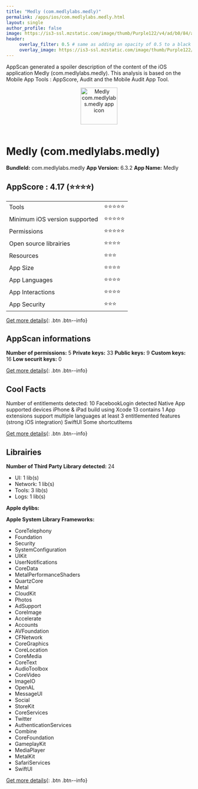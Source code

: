 ```yaml
---
title: "Medly (com.medlylabs.medly)"
permalink: /apps/ios/com.medlylabs.medly.html
layout: single
author_profile: false
image: https://is3-ssl.mzstatic.com/image/thumb/Purple122/v4/ad/b0/84/adb08412-e32d-a77d-df28-9ff9474873ab/AppIcon-0-0-1x_U007emarketing-0-7-0-P3-GLES2_U002c0-85-220.png/512x512bb.jpg
header: 
     overlay_filter: 0.5 # same as adding an opacity of 0.5 to a black background
     overlay_image: https://is3-ssl.mzstatic.com/image/thumb/Purple122/v4/ad/b0/84/adb08412-e32d-a77d-df28-9ff9474873ab/AppIcon-0-0-1x_U007emarketing-0-7-0-P3-GLES2_U002c0-85-220.png/512x512bb.jpg
---
```

AppScan generated a spoiler description of the content of the iOS application Medly (com.medlylabs.medly). This analysis is based on the Mobile App Tools : AppScore, Audit and the Mobile Audit App Tool.

  
  
<div style="text-align: center;"><img src="https://is3-ssl.mzstatic.com/image/thumb/Purple122/v4/ad/b0/84/adb08412-e32d-a77d-df28-9ff9474873ab/AppIcon-0-0-1x_U007emarketing-0-7-0-P3-GLES2_U002c0-85-220.png/512x512bb.jpg" width="100" height="100" alt="Medly com.medlylabs.medly app icon"></div></br>
  
# Medly (com.medlylabs.medly)

**BundleId:** com.medlylabs.medly
**App Version:** 6.3.2
**App Name:** Medly


## AppScore : 4.17 (⭐️⭐️⭐️⭐️) 

<table>
<tr><td> Tools </td><td> ⭐️⭐️⭐️⭐️⭐️ </td></tr>
<tr><td> Minimum iOS version supported </td><td> ⭐️⭐️⭐️⭐️⭐️ </td></tr>
<tr><td> Permissions </td><td> ⭐️⭐️⭐️⭐️⭐️ </td></tr>
<tr><td> Open source librairies </td><td> ⭐️⭐️⭐️⭐️ </td></tr>
<tr><td> Resources </td><td> ⭐️⭐️⭐️ </td></tr>
<tr><td> App Size </td><td> ⭐️⭐️⭐️⭐️ </td></tr>
<tr><td> App Languages </td><td> ⭐️⭐️⭐️⭐️ </td></tr>
<tr><td> App Interactions </td><td> ⭐️⭐️⭐️⭐️ </td></tr>
<tr><td> App Security </td><td> ⭐️⭐️⭐️ </td></tr>
</table>

[Get more details](/pricing.html){: .btn .btn--info}  
  
## AppScan informations 

**Number of permissions:** 5
**Private keys:** 33
**Public keys:** 9
**Custom keys:** 16
**Low securit keys:** 0
  
[Get more details](/pricing.html){: .btn .btn--info}

## Cool Facts

Number of entitlements detected: 10
FacebookLogin detected
Native App
supported devices iPhone & iPad
build using Xcode 13
contains 1 App extensions
support multiple languages
at least 3 entitlemented features (strong iOS integration)
SwiftUI
Some shortcutItems 
  
[Get more details](/pricing.html){: .btn .btn--info}

## Librairies 
**Number of Third Party Library detected:** 24
- UI: 1 lib(s)
- Network: 1 lib(s)
- Tools: 3 lib(s)
- Logs: 1 lib(s)

**Apple dylibs:**


**Apple System Library Frameworks:**
- CoreTelephony
- Foundation
- Security
- SystemConfiguration
- UIKit
- UserNotifications
- CoreData
- MetalPerformanceShaders
- QuartzCore
- Metal
- CloudKit
- Photos
- AdSupport
- CoreImage
- Accelerate
- Accounts
- AVFoundation
- CFNetwork
- CoreGraphics
- CoreLocation
- CoreMedia
- CoreText
- AudioToolbox
- CoreVideo
- ImageIO
- OpenAL
- MessageUI
- Social
- StoreKit
- CoreServices
- Twitter
- AuthenticationServices
- Combine
- CoreFoundation
- GameplayKit
- MediaPlayer
- MetalKit
- SafariServices
- SwiftUI


  
[Get more details](/pricing.html){: .btn .btn--info}

